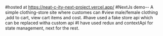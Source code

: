 #hosted at https://neat-c-ity-next-project.vercel.app/
#NextJs demo-- A simple clothing-store site where customes can
#view male/female clothing ,add to cart, view cart items and cost.
#have used a fake store api which can be replaced witha custom api
#I have used redux and contextApi for state management, next for the rest.
